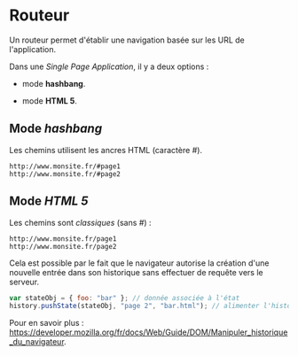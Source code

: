 # Routeur

Un routeur permet d'établir une navigation basée sur les URL de l'application.

Dans une _Single Page Application_, il y a deux options :

* mode **hashbang**.

* mode **HTML 5**.

## Mode _hashbang_

Les chemins utilisent les ancres HTML (caractère _#_).

```
http://www.monsite.fr/#page1
http://www.monsite.fr/#page2
```

## Mode _HTML 5_

Les chemins sont _classiques_ (sans _#_) :

```
http://www.monsite.fr/page1
http://www.monsite.fr/page2
```

Cela est possible par le fait que le navigateur autorise la création d'une nouvelle entrée dans son historique sans effectuer de requête vers le serveur.

```js
var stateObj = { foo: "bar" }; // donnée associée à l'état
history.pushState(stateObj, "page 2", "bar.html"); // alimenter l'historique
```

Pour en savoir plus : https://developer.mozilla.org/fr/docs/Web/Guide/DOM/Manipuler_historique_du_navigateur.